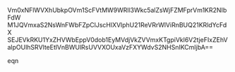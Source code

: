 Vm0xNFlWVXhUbkpOVm1ScFVtMW9WRll3Wkc5alZsWjFZMFprVm1KR2NIbFdW
M1JQVmxaS2NsWnFWbFZpClJscHlXVlphU21ReVRrWlViRnBUQ21KRldYcFdX
SEJEVkRKU1YxZHVWbEppV0dob1EyMVdjVkZVVmxKTgpiVkl6V2tjeFIxZEhV
alpOUlhSRVlteEtlVnBWUlRsUVVXOUxaVzFXYWdvS2NHSnIKCmljbA==

eqn